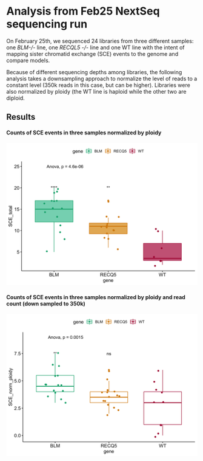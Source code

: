 # Analysis from Feb25 NextSeq sequencing run
On February 25th, we sequenced 24 libraries from three different samples: one *BLM-/-* line, one *RECQL5 -/-* line and one WT line with the intent of mapping sister chromatid exchange (SCE) events to the genome and compare models.

Because of different sequencing depths among libraries, the following analysis takes a downsampling approach to normalize the level of reads to a constant level (350k reads in this case, but can be higher). Libraries were also normalized by ploidy (the WT line is haploid while the other two are diploid.

## Results

#### Counts of SCE events in three samples normalized by ploidy
![](https://github.com/zhamadeh/Feb25-NextSeq-Analysis/blob/master/Plots/unfilteredCounts.png)

#### Counts of SCE events in three samples normalized by ploidy and read count (down sampled to 350k)
![](https://github.com/zhamadeh/Feb25-NextSeq-Analysis/blob/master/Plots/downSamp300k_ploidyNorm.png)


